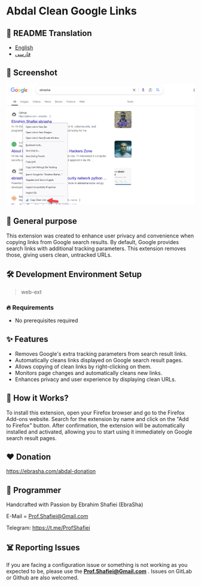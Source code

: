 # Abdal Clean Google Links

## 🎤 README Translation
- [English](README.md)
- [فارسی](README.fa.md)

## 📸 Screenshot

<p align="center"><img src="scr.png?raw=true"></p>


## 💎 General purpose
This extension was created to enhance user privacy and convenience when copying links from Google search results. By default, Google provides search links with additional tracking parameters. This extension removes those, giving users clean, untracked URLs.


## 🛠️ Development Environment Setup
> web-ext

### 🔥 Requirements

- No prerequisites required

## ✨ Features

* Removes Google's extra tracking parameters from search result links.
* Automatically cleans links displayed on Google search result pages.
* Allows copying of clean links by right-clicking on them.
* Monitors page changes and automatically cleans new links.
* Enhances privacy and user experience by displaying clean URLs.




## 📝️ How it Works?
To install this extension, open your Firefox browser and go to the Firefox Add-ons website. Search for the extension by name and click on the "Add to Firefox" button. After confirmation, the extension will be automatically installed and activated, allowing you to start using it immediately on Google search result pages.

## ❤️ Donation

https://ebrasha.com/abdal-donation

## 🤵 Programmer
Handcrafted with Passion by Ebrahim Shafiei (EbraSha)

E-Mail = Prof.Shafiei@Gmail.com

Telegram: https://t.me/ProfShafiei

## ☠️ Reporting Issues

If you are facing a configuration issue or something is not working as you expected to be, please use the **Prof.Shafiei@Gmail.com** . Issues on GitLab  or Github are also welcomed.


